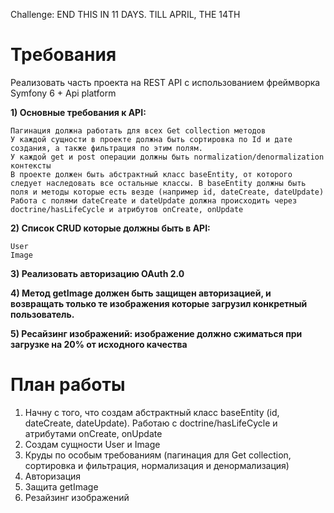 Challenge: END THIS IN 11 DAYS. TILL APRIL, THE 14TH

# Требования

Реализовать часть проекта на REST API с использованием фреймворка Symfony 6 + Api platform 
 
**1) Основные требования к API:**

    Пагинация должна работать для всех Get collection методов
    У каждой сущности в проекте должна быть сортировка по Id и дате создания, а также фильтрация по этим полям. 
    У каждой get и post операции должны быть normalization/denormalization контексты
    В проекте должен быть абстрактный класс baseEntity, от которого следует наследовать все остальные классы. В baseEntity должны быть поля и методы которые есть везде (например id, dateCreate, dateUpdate)
    Работа с полями dateCreate и dateUpdate должна происходить через doctrine/hasLifeCycle и атрибутов onCreate, onUpdate 

**2) Список CRUD которые должны быть в API:**

    User
    Image

**3) Реализовать авторизацию OAuth 2.0**

**4) Метод getImage должен быть защищен авторизацией, и возвращать только те изображения которые загрузил конкретный пользователь.**

**5) Ресайзинг изображений: изображение должно сжиматься при загрузке на 20% от исходного качества**


# План работы
1. Начну с того, что создам абстрактный класс baseEntity (id, dateCreate, dateUpdate). Работаю с doctrine/hasLifeCycle и атрибутами onCreate, onUpdate 
2. Создам сущности User и Image
3. Круды по особым требованиям (пагинация для Get collection, сортировка и фильтрация, нормализация и денормализация)
4. Авторизация
5. Защита getImage
6. Резайзинг изображений
